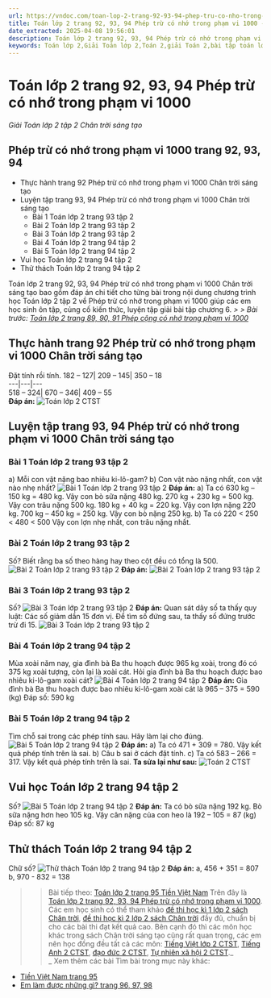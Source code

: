 ```yaml
---
url: https://vndoc.com/toan-lop-2-trang-92-93-94-phep-tru-co-nho-trong-pham-vi-1000-266402
title: Toán lớp 2 trang 92, 93, 94 Phép trừ có nhớ trong phạm vi 1000 - Giải Toán lớp 2 tập 2 Chân trời sáng tạo - VnDoc.com
date_extracted: 2025-04-08 19:56:01
description: Toán lớp 2 trang 92, 93, 94 Phép trừ có nhớ trong phạm vi 1000 Chân trời sáng tạo giúp các em làm các bài tập liên quan về Phép trừ có nhớ trong phạm vi 100 một cách nhanh và hiệu quả nhất.
keywords: Toán lớp 2,Giải Toán lớp 2,Toán 2,giải Toán 2,bài tập toán lớp 2,toan lop 2,toán lớp 2 tập 2,toán 2 tập 2,học toán lớp 2,toán lớp 2 sách Chân trời,toán lớp 2 chân trời sáng tạo,Sách giáo khoa lớp 2 Chân trời sáng tạo,Toán lớp 2 trang 92 chân trời sáng tạo,Toán lớp 2 trang 93 chân trời sáng tạo tập 2,Toán lớp 2 trang 94 tập 2,Phép trừ có nhớ trong phạm vi 100 trang 94
---
```


# Toán lớp 2 trang 92, 93, 94 Phép trừ có nhớ trong phạm vi 1000
 _Giải Toán lớp 2 tập 2 Chân trời sáng tạo_
## Phép trừ có nhớ trong phạm vi 1000 trang 92, 93, 94
  * Thực hành trang 92 Phép trừ có nhớ trong phạm vi 1000 Chân trời sáng tạo
  * Luyện tập trang 93, 94 Phép trừ có nhớ trong phạm vi 1000 Chân trời sáng tạo
    * Bài 1 Toán lớp 2 trang 93 tập 2
    * Bài 2 Toán lớp 2 trang 93 tập 2
    * Bài 3 Toán lớp 2 trang 93 tập 2
    * Bài 4 Toán lớp 2 trang 94 tập 2
    * Bài 5 Toán lớp 2 trang 94 tập 2
  * Vui học Toán lớp 2 trang 94 tập 2
  * Thử thách Toán lớp 2 trang 94 tập 2

Toán lớp 2 trang 92, 93, 94 Phép trừ có nhớ trong phạm vi 1000 Chân trời sáng tạo bao gồm đáp án chi tiết cho từng bài trong nội dung chương trình học Toán lớp 2 tập 2 về Phép trừ có nhớ trong phạm vi 1000 giúp các em học sinh ôn tập, củng cố kiến thức, luyện tập giải bài tập chương 6.
_> > Bài trước: [Toán lớp 2 trang 89, 90, 91 Phép cộng có nhớ trong phạm vi 1000](<https://vndoc.com/toan-lop-2-trang-89-90-91-phep-cong-co-nho-trong-pham-vi-1000-266386>)_
## **Thực hành trang 92 Phép trừ có nhớ trong phạm vi 1000 Chân trời sáng tạo**
Đặt tính rồi tính.
182 – 127| 209 – 145| 350 – 18  
---|---|---  
518 – 324| 670 – 346| 409 – 55  
**Đáp án:**
![Toán lớp 2 CTST](https://i.vdoc.vn/data/image/2022/05/26/toan-2-10.jpg)
## **Luyện tập trang 93, 94 Phép trừ có nhớ trong phạm vi 1000 Chân trời sáng tạo**
### Bài 1 Toán lớp 2 trang 93 tập 2
a\) Mỗi con vật nặng bao nhiêu ki-lô-gam?
b\) Con vật nào nặng nhất, con vật nào nhẹ nhất?
![Bài 1 Toán lớp 2 trang 93 tập 2](https://i.vdoc.vn/data/image/2022/05/26/toan-2-11.jpg)
**Đáp án:**
a\) Ta có 630 kg – 150 kg = 480 kg. Vậy con bò sữa nặng 480 kg.
270 kg + 230 kg = 500 kg. Vậy con trâu nặng 500 kg.
180 kg + 40 kg = 220 kg. Vậy con lợn nặng 220 kg.
700 kg – 450 kg = 250 kg. Vậy con bò nặng 250 kg.
b\) Ta có 220 < 250 < 480 < 500
Vậy con lợn nhẹ nhất, con trâu nặng nhất.
### Bài 2 Toán lớp 2 trang 93 tập 2
Số?
Biết rằng ba số theo hàng hay theo cột đều có tổng là 500.
![Bài 2 Toán lớp 2 trang 93 tập 2](https://i.vdoc.vn/data/image/2022/05/26/toan-2-12.jpg)
**Đáp án:**
![Bài 2 Toán lớp 2 trang 93 tập 2](https://i.vdoc.vn/data/image/2022/05/26/toan-2-13.jpg)
### Bài 3 Toán lớp 2 trang 93 tập 2
Số?
![Bài 3 Toán lớp 2 trang 93 tập 2](https://i.vdoc.vn/data/image/2022/05/26/toan-2-14.jpg)
**Đáp án:**
Quan sát dãy số ta thấy quy luật: Các số giảm dần 15 đơn vị.
Để tìm số đứng sau, ta thấy số đứng trước trừ đi 15.
![Bài 3 Toán lớp 2 trang 93 tập 2](https://i.vdoc.vn/data/image/2022/05/26/toan-2-15.jpg)
### Bài 4 Toán lớp 2 trang 94 tập 2
Mùa xoài năm nay, gia đình bà Ba thu hoạch được 965 kg xoài, trong đó có 375 kg xoài tượng, còn lại là xoài cát. Hỏi gia đình bà Ba thu hoạch được bao nhiêu ki-lô-gam xoài cát?
![Bài 4 Toán lớp 2 trang 94 tập 2](https://i.vdoc.vn/data/image/2022/05/26/toan-2-16.jpg)
**Đáp án:**
Gia đình bà Ba thu hoạch được bao nhiêu ki-lô-gam xoài cát là
965 – 375 = 590 \(kg\)
Đáp số: 590 kg
### Bài 5 Toán lớp 2 trang 94 tập 2
Tìm chỗ sai trong các phép tính sau. Hãy làm lại cho đúng.
![Bài 5 Toán lớp 2 trang 94 tập 2](https://i.vdoc.vn/data/image/2022/05/26/toan-2-17.jpg)
**Đáp án:**
a\) Ta có 471 + 309 = 780. Vậy kết quả phép tính trên là sai.
b\) Câu b sai ở cách đặt tính.
c\) Ta có 583 – 266 = 317. Vậy kết quả phép tính trên là sai.
**Ta sửa lại như sau:**
![Toán 2 CTST](https://i.vdoc.vn/data/image/2022/05/26/toan-2-20.jpg)
## **Vui học Toán lớp 2 trang 94 tập 2**
Số?
![Bài 5 Toán lớp 2 trang 94 tập 2](https://i.vdoc.vn/data/image/2022/05/26/toan-2-18.jpg)
**Đáp án:**
Ta có bò sữa nặng 192 kg. Bò sữa nặng hơn heo 105 kg.
Vậy cân nặng của con heo là
192 – 105 = 87 \(kg\)
Đáp số: 87 kg
## Thử thách Toán lớp 2 trang 94 tập 2
Chữ số?
![Thử thách Toán lớp 2 trang 94 tập 2](https://i.vdoc.vn/data/image/2022/05/26/toan-2-19.jpg)
**Đáp án:**
a, 456 + 351 = 807
b, 970 - 832 = 138
>> Bài tiếp theo: [Toán lớp 2 trang 95 Tiền Việt Nam](<https://vndoc.com/toan-lop-2-trang-95-tien-viet-nam-266406>)
Trên đây là [Toán lớp 2 trang 92, 93, 94 Phép trừ có nhớ trong phạm vi 1000](<https://vndoc.com/toan-lop-2-trang-92-93-94-phep-tru-co-nho-trong-pham-vi-1000-266402>). Các em học sinh có thể tham khảo [đề thi học kì 1 lớp 2 sách Chân trời](<https://vndoc.com/de-thi-hoc-ki-1-lop2>), [đề thi học kì 2 lớp 2 sách Chân trời](<https://vndoc.com/de-thi-hoc-ki-2-lop2>) đầy đủ, chuẩn bị cho các bài thi đạt kết quả cao. Bên cạnh đó thì các môn học khác trong sách Chân trời sáng tạo cũng rất quan trọng, các em nên học đồng đều tất cả các môn: [Tiếng Việt lớp 2 CTST](<https://vndoc.com/tieng-viet-lop-2-sach-chan-troi-sang-tao>), [Tiếng Anh 2 CTST](<https://vndoc.com/giai-family-friends-special-edittion-grade2>), [đạo đức 2 CTST](<https://vndoc.com/dao-duc-2-sach-chan-troi-sang-tao>), [Tự nhiên xã hội 2 CTST](<https://vndoc.com/tu-nhien-va-xa-hoi-2-chan-troi-sang-tao>)._  
_
Xem thêm các bài Tìm bài trong mục này khác:
  * [Tiền Việt Nam trang 95](</toan-lop-2-trang-95-tien-viet-nam-266406>)
  * [Em làm được những gì? trang 96, 97, 98](</toan-lop-2-trang-96-97-98-em-lam-duoc-nhung-gi-266434>)

